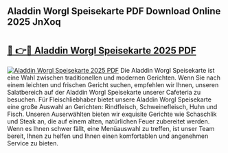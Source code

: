 ## Aladdin Worgl Speisekarte PDF Download Online 2025 JnXoq

# <h2><a href="http://gc8hgg.nevu.top/?p=Aladdin+Worgl+Speisekarte">🔗 👉🔴 Aladdin Worgl Speisekarte 2025 PDF</a></h2>

[![Aladdin Worgl Speisekarte 2025 PDF](https://i.imgur.com/dBaPXMq.png)](http://gc8hgg.nevu.top/?p=Aladdin+Worgl+Speisekarte)
Die Aladdin Worgl Speisekarte ist eine Wahl zwischen traditionellen und modernen Gerichten. Wenn Sie nach einem leichten und frischen Gericht suchen, empfehlen wir Ihnen, unseren Salatbereich auf der Aladdin Worgl Speisekarte unserer Cafeteria zu besuchen. Für Fleischliebhaber bietet unsere Aladdin Worgl Speisekarte eine große Auswahl an Gerichten: Rindfleisch, Schweinefleisch, Huhn und Fisch. Unseren Auserwählten bieten wir exquisite Gerichte wie Schaschlik und Steak an, die auf einem alten, natürlichen Feuer zubereitet werden. Wenn es Ihnen schwer fällt, eine Menüauswahl zu treffen, ist unser Team bereit, Ihnen zu helfen und Ihnen einen komfortablen und angenehmen Service zu bieten.
